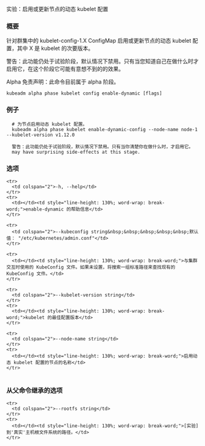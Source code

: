 
实验：启用或更新节点的动态 kubelet 配置
<!--
EXPERIMENTAL: Enables or updates dynamic kubelet configuration for a Node
-->

<!--
### Synopsis
-->

### 概要

<!--
Enables or updates dynamic kubelet configuration for a Node, against the kubelet-config-1.X ConfigMap in the cluster, where X is the minor version of the desired kubelet version. 
-->
针对群集中的 kubelet-config-1.X ConfigMap 启用或更新节点的动态 kubelet 配置，其中 X 是 kubelet 的次要版本。

<!--
WARNING: This feature is still experimental, and disabled by default. Enable only if you know what you are doing, as it may have surprising side-effects at this stage. 
-->
警告：此功能仍处于试验阶段，默认情况下禁用。只有当您知道自己在做什么时才启用它，在这个阶段它可能有意想不到的的效果。

<!--
Alpha Disclaimer: this command is currently alpha.
-->
Alpha 免责声明：此命令目前属于 alpha 阶段。

```
kubeadm alpha phase kubelet config enable-dynamic [flags]
```

<!--
### Examples
-->

### 例子

<!--
  # Enables dynamic kubelet configuration for a Node.
  kubeadm alpha phase kubelet enable-dynamic-config --node-name node-1 --kubelet-version v1.12.0
  
  WARNING: This feature is still experimental, and disabled by default. Enable only if you know what you are doing, as it
  may have surprising side-effects at this stage.
-->

```
  # 为节点启用动态 kubelet 配置。
  kubeadm alpha phase kubelet enable-dynamic-config --node-name node-1 --kubelet-version v1.12.0
  
  警告：此功能仍处于试验阶段，默认情况下禁用。只有当你清楚你在做什么时，才启用它。
  may have surprising side-effects at this stage.
```

<!--
### Options
-->

### 选项

<table style="width: 100%; table-layout: fixed;">
  <colgroup>
    <col span="1" style="width: 10px;" />
    <col span="1" />
  </colgroup>
  <tbody>

    <tr>
      <td colspan="2">-h, --help</td>
    </tr>
    <tr>
      <td></td><td style="line-height: 130%; word-wrap: break-word;">enable-dynamic 的帮助信息</td>
    </tr>
<!--
      <td></td><td style="line-height: 130%; word-wrap: break-word;">help for enable-dynamic</td>
-->

    <tr>
      <td colspan="2">--kubeconfig string&nbsp;&nbsp;&nbsp;&nbsp;&nbsp;默认值： "/etc/kubernetes/admin.conf"</td>
    </tr>
<!--
      <td colspan="2">--kubeconfig string&nbsp;&nbsp;&nbsp;&nbsp;&nbsp;Default: "/etc/kubernetes/admin.conf"</td>
-->

    <tr>
      <td></td><td style="line-height: 130%; word-wrap: break-word;">与集群交互时使用的 KubeConfig 文件。如果未设置，将搜索一组标准路径来查找现有的 KubeConfig 文件。</td>
    </tr>
<!--
      <td></td><td style="line-height: 130%; word-wrap: break-word;">The KubeConfig file to use when talking to the cluster. If the flag is not set, a set of standard locations are searched for an existing KubeConfig file.</td>
-->

    <tr>
      <td colspan="2">--kubelet-version string</td>
    </tr>
    <tr>
      <td></td><td style="line-height: 130%; word-wrap: break-word;">kubelet 的最佳配置版本</td>
    </tr>
<!--
      <td></td><td style="line-height: 130%; word-wrap: break-word;">The desired version for the kubelet</td>
-->

    <tr>
      <td colspan="2">--node-name string</td>
    </tr>
    <tr>
      <td></td><td style="line-height: 130%; word-wrap: break-word;">启用动态 kubelet 配置的节点的名称</td>
    </tr>
<!--
      <td></td><td style="line-height: 130%; word-wrap: break-word;">Name of the node that should enable the dynamic kubelet configuration</td>
-->

  </tbody>
</table>


<!--
### Options inherited from parent commands
-->

### 从父命令继承的选项

<table style="width: 100%; table-layout: fixed;">
  <colgroup>
    <col span="1" style="width: 10px;" />
    <col span="1" />
  </colgroup>
  <tbody>

    <tr>
      <td colspan="2">--rootfs string</td>
    </tr>
    <tr>
      <td></td><td style="line-height: 130%; word-wrap: break-word;">[实验] 到'真实'主机根文件系统的路径。</td>
    </tr>
<!--
     <td></td><td style="line-height: 130%; word-wrap: break-word;">[EXPERIMENTAL] The path to the 'real' host root filesystem.</td>
-->

  </tbody>
</table>



